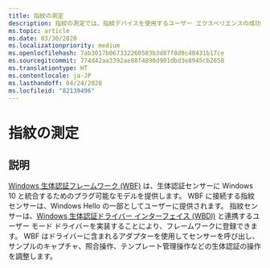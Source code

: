 ```yaml
---
title: 指紋の測定
description: 指紋の測定では、指紋デバイスを使用するユーザー エクスペリエンスの成功を検証します
ms.topic: article
ms.date: 03/30/2020
ms.localizationpriority: medium
ms.openlocfilehash: 7ab3017b067332260583b3d87f8d8c48431b17ce
ms.sourcegitcommit: 774d42aa3392ae88f4890d901dbd3e8945cb2658
ms.translationtype: HT
ms.contentlocale: ja-JP
ms.lasthandoff: 04/24/2020
ms.locfileid: "82139496"
---
```

# <a name="fingerprint-measures"></a>指紋の測定

## <a name="description"></a>説明

[Windows 生体認証フレームワーク (WBF)](https://docs.microsoft.com/windows/win32/secbiomet/biometric-service-api-portal) は、生体認証センサーに Windows 10 と統合するためのプラグ可能なモデルを提供します。 WBF に接続する指紋センサーは、Windows Hello の一部としてユーザーに提供されます。 指紋センサーは、[Windows 生体認証ドライバー インターフェイス (WBDI)](https://docs.microsoft.com/windows-hardware/drivers/biometric/) と連携するユーザー モード ドライバーを実装することにより、フレームワークに登録できます。 WBF はドライバーに含まれるアダプターを使用してセンサーを呼び出し、サンプルのキャプチャ、照合操作、テンプレート管理操作などの生体認証の操作を調整します。 